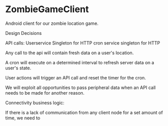 # ZombieGameClient
Android client for our zombie location game.

Design Decisions

API calls: 
Userservice Singleton for HTTP
cron service singleton for HTTP


Any call to the api will contain fresh data on a user's location.

A cron will execute on a determined interval to refresh server data on a user's state.

User actions will trigger an API call and reset the timer for the cron.

We will exploit all opportunities to pass peripheral data when an API call needs to be made for another reason.


Connectivity business logic:

If there is a lack of communication from any client node for a set amount of time, we need to




